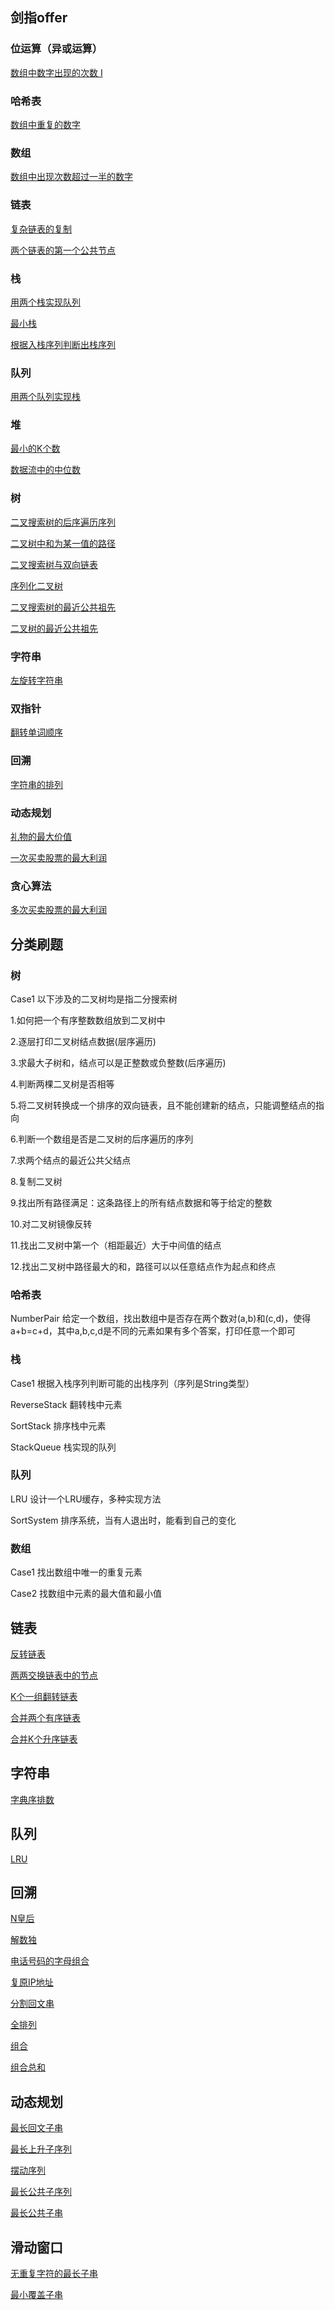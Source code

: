 ## 剑指offer
### 位运算（异或运算）
[数组中数字出现的次数 I](src/剑指offer/_56_01_Numbers|AppearOnce/Solution.java)

### 哈希表
[数组中重复的数字](src/剑指offer/_03_01_数组中重复的数字/Solution3.java)

### 数组
[数组中出现次数超过一半的数字](src/剑指offer/_39_数组中出现次数超过一半的数字/Solution3.java)

### 链表
[复杂链表的复制](src/剑指offer/_35_复杂链表的复制/Solution2.java)

[两个链表的第一个公共节点](src/剑指offer/_52_两个链表的第一个公共节点/Solution2.java)

### 栈
[用两个栈实现队列](src/剑指offer/_09_01_用两个栈实现队列/Solution.java)

[最小栈](src/剑指offer/_30_最小栈/MinStack.java)

[根据入栈序列判断出栈序列](src/剑指offer/_31_根据入栈序列判断出栈序列/Solution.java)

### 队列
[用两个队列实现栈](src/剑指offer/_09_02_用两个队列实现栈/Solution.java)

### 堆
[最小的K个数](src/剑指offer/_40_最小的K个数/Solution2.java)

[数据流中的中位数](src/剑指offer/_41_数据流中的中位数/MedianFinder.java)

### 树
[二叉搜索树的后序遍历序列](src/剑指offer/_33_二叉搜索树的后序遍历序列/Solution1.java)

[二叉树中和为某一值的路径](src/剑指offer/_34_二叉树中和为某一值的路径/Solution.java)

[二叉搜索树与双向链表](src/剑指offer/_36_二叉搜索树与双向链表/Solution.java)

[序列化二叉树](src/剑指offer/_37_序列化二叉树/Solution.java)

[二叉搜索树的最近公共祖先](src/剑指offer/_68_01_二叉搜索树的最近公共祖先/Solution.java)

[二叉树的最近公共祖先](src/剑指offer/_68_02_二叉树的最近公共祖先/Solution.java)

### 字符串
[左旋转字符串](src/剑指offer/_58_02_左旋转字符串/Solution.java)

### 双指针
[翻转单词顺序](src/剑指offer/_58_01_翻转单词顺序/Solution.java)

### 回溯
[字符串的排列](src/剑指offer/_38_字符串的排列/Solution.java)

### 动态规划
[礼物的最大价值](src/剑指offer/_47_礼物的最大价值/Solution2.java)

[一次买卖股票的最大利润](src/剑指offer/_63_01_一次买卖股票的最大利润/Solution.java)

### 贪心算法
[多次买卖股票的最大利润](src/剑指offer/_63_02_多次买卖股票的最大利润/Solution.java)


## 分类刷题

### 树
Case1 以下涉及的二叉树均是指二分搜索树

1.如何把一个有序整数数组放到二叉树中

2.逐层打印二叉树结点数据(层序遍历)

3.求最大子树和，结点可以是正整数或负整数(后序遍历)

4.判断两棵二叉树是否相等

5.将二叉树转换成一个排序的双向链表，且不能创建新的结点，只能调整结点的指向

6.判断一个数组是否是二叉树的后序遍历的序列

7.求两个结点的最近公共父结点

8.复制二叉树

9.找出所有路径满足：这条路径上的所有结点数据和等于给定的整数

10.对二叉树镜像反转

11.找出二叉树中第一个（相距最近）大于中间值的结点

12.找出二叉树中路径最大的和，路径可以以任意结点作为起点和终点

### 哈希表
NumberPair 给定一个数组，找出数组中是否存在两个数对(a,b)和(c,d)，使得a+b=c+d，其中a,b,c,d是不同的元素如果有多个答案，打印任意一个即可

### 栈
Case1 根据入栈序列判断可能的出栈序列（序列是String类型）

ReverseStack 翻转栈中元素

SortStack 排序栈中元素

StackQueue 栈实现的队列

### 队列
LRU 设计一个LRU缓存，多种实现方法

SortSystem 排序系统，当有人退出时，能看到自己的变化

### 数组
Case1 找出数组中唯一的重复元素

Case2 找数组中元素的最大值和最小值


## 链表
[反转链表](src/分类刷题/链表/反转链表)

[两两交换链表中的节点](src/分类刷题/链表/两两交换链表中的节点)

[K个一组翻转链表](src/分类刷题/链表/K个一组翻转链表)

[合并两个有序链表](src/分类刷题/链表/合并两个有序链表)

[合并K个升序链表](src/分类刷题/链表/合并K个升序链表)

## 字符串
[字典序排数](src/分类刷题/字符串/字典序排数/Solution.java)

## 队列
[LRU](src/分类刷题/队列/LRU)


## 回溯
[N皇后](src/分类刷题/回溯/N皇后)

[解数独](src/分类刷题/回溯/解数独)

[电话号码的字母组合](src/分类刷题/回溯/电话号码的字母组合)

[复原IP地址](src/分类刷题/回溯/复原IP地址)

[分割回文串](src/分类刷题/回溯/分割回文串)

[全排列](src/分类刷题/回溯/全排列)

[组合](src/分类刷题/回溯/组合)

[组合总和](src/分类刷题/回溯/组合总和)

## 动态规划
[最长回文子串](src/分类刷题/动态规划/最长回文子串)

[最长上升子序列](src/分类刷题/动态规划/最长上升子序列)

[摆动序列](src/分类刷题/动态规划/摆动序列)

[最长公共子序列](src/分类刷题/动态规划/最长公共子序列)

[最长公共子串](src/分类刷题/动态规划/最长公共子串)

## 滑动窗口
[无重复字符的最长子串](src/分类刷题/滑动窗口/无重复字符的最长子串)

[最小覆盖子串](src/分类刷题/滑动窗口/最小覆盖子串)


